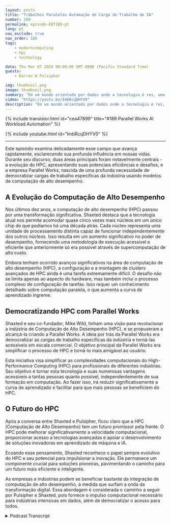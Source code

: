 ```yaml
---
layout: posts
title: "Trabalhos Paralelos Automação de Carga de Trabalho de IA"
number: 189
permalink: episode-EDT189-pt
lang: pt
nav_exclude: true
nav_order: 189
tags:
    - moderncomputing
    - hpc
    - technology

date: Thu Mar 07 2024 00:00:00 GMT-0800 (Pacific Standard Time)
guests:
    - Darren W Pulsipher

img: thumbnail.png
image: thumbnail.png
summary: "Em um mundo orientado por dados onde a tecnologia é rei, uma discussão animada ocorre entre Darren Pulsipher, apresentador do programa Embracing Digital Transformation, e Matthew Shaxted, presidente do Parallel Works, navegando através da esfera cativante dos Computadores de Alta Performance (HPC) e seu papel monumental na aprendizagem de máquina e IA."
video: "https://youtu.be/ImbRcqDHYV0"
description: "Em um mundo orientado por dados onde a tecnologia é rei, uma discussão animada ocorre entre Darren Pulsipher, apresentador do programa Embracing Digital Transformation, e Matthew Shaxted, presidente do Parallel Works, navegando através da esfera cativante dos Computadores de Alta Performance (HPC) e seu papel monumental na aprendizagem de máquina e IA."
---
```


<div>
{% include transistor.html id="cea47899" title="#189 Parallel Works AI Workload Automation" %}

{% include youtube.html id="ImbRcqDHYV0" %}
</div>

---

Este episódio examina delicadamente esse campo que avança rapidamente, esclarecendo sua profunda influência em nossas vidas. Durante seu discurso, duas áreas principais foram notavelmente centrais - a evolução do HPC, apresentando suas potenciais eficiências e desafios, e a empresa Parallel Works, nascida de uma profunda necessidade de democratizar cargas de trabalho específicas da indústria usando modelos de computação de alto desempenho.

## A Evolução do Computação de Alto Desempenho

Nos últimos dez anos, a computação de alto desempenho (HPC) passou por uma transformação significativa. Shaxted destaca que a tecnologia atual nos permite acomodar quase cinco vezes mais núcleos em um único chip do que podíamos há uma década atrás. Cada núcleo representa uma unidade de processamento distinta capaz de funcionar independentemente dos outros núcleos. Isso resulta em um aumento significativo no poder de desempenho, fornecendo uma metodologia de execução acessível e eficiente que anteriormente só era possível através de supercomputação de alto custo.

Embora tenham ocorrido avanços significativos na área de computação de alto desempenho (HPC), a configuração e a montagem de clusters avançados de HPC ainda é uma tarefa extremamente difícil. O desafio não se limita apenas ao aspecto do hardware, mas também inclui o processo complexo de configuração de tarefas. Isso requer um conhecimento detalhado sobre computação paralela, o que aumenta a curva de aprendizado íngreme.

## Democratizando HPC com Parallel Works

Shaxted e seu co-fundador, Mike Wild, tinham uma visão para revolucionar a indústria de Computação de Alto Desempenho (HPC), e se propuseram a alcançá-la criando a Parallel Works. A ideia por trás da Parallel Works era democratizar as cargas de trabalho específicas da indústria e torná-las acessíveis em escala comercial. O objetivo principal da Parallel Works era simplificar o processo de HPC e torná-lo mais amigável ao usuário.

Esta iniciativa visa simplificar as complexidades computacionais do High-Performance Computing (HPC) para profissionais de diferentes indústrias. Seu objetivo é tornar esta tecnologia e suas numerosas vantagens acessíveis a tantas pessoas quanto possível, independentemente de sua formação em computação. Ao fazer isso, irá reduzir significativamente a curva de aprendizado e facilitar para que mais pessoas se beneficiem do HPC.

## O Futuro do HPC

Após a conversa entre Shaxted e Pulsipher, ficou claro que a HPC (Computação de Alto Desempenho) tem um futuro promissor pela frente. O HPC pode melhorar significativamente a velocidade computacional, proporcionar acesso a tecnologias avançadas e apoiar o desenvolvimento de soluções inovadoras em aprendizado de máquina e IA.

Ecoando esse pensamento, Shaxted reconhece o papel sempre evolutivo do HPC e seu potencial para impulsionar a inovação. Ele permanece um componente crucial para soluções pioneiras, pavimentando o caminho para um futuro mais eficiente e inteligente.

As empresas e indústrias podem se beneficiar bastante da integração de computação de alto desempenho, à medida que surfam a onda da transformação digital. Essa abordagem é considerada o caminho a seguir por Pulsipher e Shaxted, pois fornece o impulso computacional necessário para indústrias intensivas em dados, além de democratizar o acesso para todos.



<details>
<summary> Podcast Transcript </summary>

<p></p>

</details>
